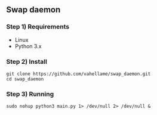 ## Swap daemon

### Step 1) Requirements

- Linux
- Python 3.x

### Step 2) Install

```
git clone https://github.com/vahellame/swap_daemon.git
cd swap_daemon
```

### Step 3) Running 

```
sudo nohup python3 main.py 1> /dev/null 2> /dev/null &
```
